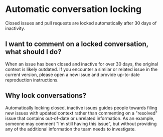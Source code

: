 <a name="conversation-locking"></a>

# Automatic conversation locking

Closed issues and pull requests are locked automatically after 30 days of inactivity.

## I want to comment on a locked conversation, what should I do?

When an issue has been closed and inactive for over 30 days, the original context is likely
outdated.
If you encounter a similar or related issue in the current version, please open a new issue and
provide up-to-date reproduction instructions.

## Why lock conversations?

Automatically locking closed, inactive issues guides people towards filing new issues with updated
context rather than commenting on a "resolved" issue that contains out-of-date or unrelated
information. As an example, someone may comment "I'm still having this issue", but without
providing any of the additional information the team needs to investigate.
